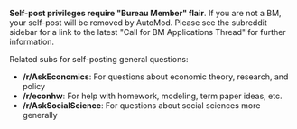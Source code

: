 **Self-post privileges require "Bureau Member" flair**. If you are not a BM, your self-post will be removed by AutoMod. Please see the subreddit sidebar for a link to the latest "Call for BM Applications Thread" for further information.
        
Related subs for self-posting general questions:
        
* **/r/AskEconomics**: For questions about economic theory, research, and policy     
* **/r/econhw**: For help with homework, modeling, term paper ideas, etc.      
* **/r/AskSocialScience**: For questions about social sciences more generally